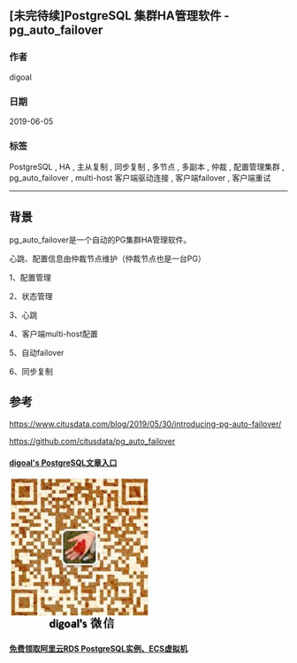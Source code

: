 ## [未完待续]PostgreSQL 集群HA管理软件 - pg_auto_failover
                                                                                                                                                    
### 作者                                                                                                                                                    
digoal                                                                                                                                                    
                                                                                                                                                    
### 日期                                                                                                                                                    
2019-06-05                                                                                                                                                    
                                                                                                                                                    
### 标签                                                                                                                                                    
PostgreSQL , HA , 主从复制 , 同步复制 , 多节点 , 多副本 , 仲裁 , 配置管理集群 , pg_auto_failover , multi-host 客户端驱动连接 , 客户端failover , 客户端重试       
                                                                   
----                                                                                                                                              
                                                                                                                                                
## 背景 
pg_auto_failover是一个自动的PG集群HA管理软件。

心跳、配置信息由仲裁节点维护（仲裁节点也是一台PG）




1、配置管理

2、状态管理

3、心跳

4、客户端multi-host配置

5、自动failover

6、同步复制




## 参考
https://www.citusdata.com/blog/2019/05/30/introducing-pg-auto-failover/

https://github.com/citusdata/pg_auto_failover
  
  
  
  
  
  
  
  
  
  
  
  
#### [digoal's PostgreSQL文章入口](https://github.com/digoal/blog/blob/master/README.md "22709685feb7cab07d30f30387f0a9ae")
  
  
![digoal's weixin](../pic/digoal_weixin.jpg "f7ad92eeba24523fd47a6e1a0e691b59")
  
  
  
  
  
  
  
  
#### [免费领取阿里云RDS PostgreSQL实例、ECS虚拟机](https://www.aliyun.com/database/postgresqlactivity "57258f76c37864c6e6d23383d05714ea")
  
